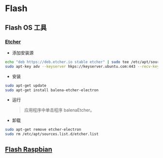 # Flash

## Flash OS 工具
### [Etcher](https://www.balena.io/etcher/)
* 添加安装源
```bash
echo "deb https://deb.etcher.io stable etcher" | sudo tee /etc/apt/sources.list.d/balena-etcher.list
sudo apt-key adv --keyserver hkps://keyserver.ubuntu.com:443 --recv-keys 379CE192D401AB61
```

* 安装
```bash
sudo apt-get update
sudo apt-get install balena-etcher-electron
```

* 运行
    > 应用程序中单击程序 balenaEtcher。

* 卸载
```bash
sudo apt-get remove etcher-electron
sudo rm /etc/apt/sources.list.d/etcher.list
```

## [Flash Raspbian](raspbian)

